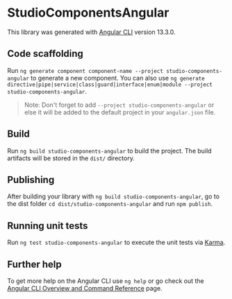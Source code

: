 # StudioComponentsAngular

This library was generated with [Angular CLI](https://github.com/angular/angular-cli) version 13.3.0.

## Code scaffolding

Run `ng generate component component-name --project studio-components-angular` to generate a new component. You can also use `ng generate directive|pipe|service|class|guard|interface|enum|module --project studio-components-angular`.
> Note: Don't forget to add `--project studio-components-angular` or else it will be added to the default project in your `angular.json` file. 

## Build

Run `ng build studio-components-angular` to build the project. The build artifacts will be stored in the `dist/` directory.

## Publishing

After building your library with `ng build studio-components-angular`, go to the dist folder `cd dist/studio-components-angular` and run `npm publish`.

## Running unit tests

Run `ng test studio-components-angular` to execute the unit tests via [Karma](https://karma-runner.github.io).

## Further help

To get more help on the Angular CLI use `ng help` or go check out the [Angular CLI Overview and Command Reference](https://angular.io/cli) page.
